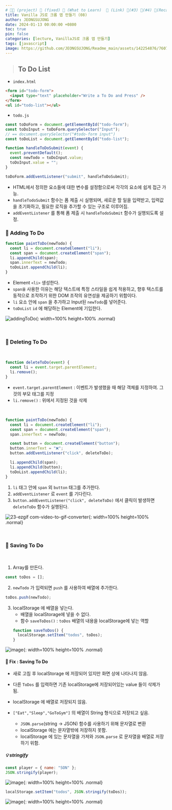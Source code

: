 ```yaml
---
# 👨‍💻 (project) 📌 (fixed) 📖 (What to Learn)  🌱 (Link) 🧷(#3) 📌(#4) 👀(Recap)
title: Vanilla JS로 크롬 앱 만들기 (08)
author: JEONGSUJONG
date: 2024-01-13 00:00:00 +0800
toc: true
pin: false
categories: [lecture, VanillaJS로 크롬 앱 만들기]
tags: [javascript]
image: https://github.com/JEONGSUJONG/Readme_main/assets/142254876/7607d850-fd45-47a2-9bc2-7c2983db77f1
---
```


> ## To Do List

- `index.html`

```html
<form id="todo-form">
  <input type="text" placeholder="Write a To Do and Press" />
</form>
<ul id="todo-list"></ul>
```

- `todo.js`

```javascript
const toDoForm = document.getElementById("todo-form");
const toDoInput = toDoForm.querySelector("Input");
// == document.querySelector("#todo-form input")
const toDoList = document.getElementById("todo-list");

function handleToDoSubmit(event) {
  event.preventDefault();
  const newTodo = toDoInput.value;
  toDoInput.value = "";
}

toDoForm.addEventListener("submit", handleToDoSubmit);
```

- HTML에서 정의한 요소들에 대한 변수를 설정함으로써 각각의 요소에 쉽게 접근 가능.
- `handleTodoSubmit` 함수는 폼 제출 시 실행되며, 새로운 할 일을 입력받고, 입력값을 초기화하고, 필요한 로직을 추가할 수 있는 구조로 이루어짐.
- `addEventListener` 를 통해 폼 제출 시 `handleTodoSubmit` 함수가 실행되도록 설정.

### 🧷 Adding To Do

```javascript
function paintToDo(newTodo) {
  const li = document.createElement("li");
  const span = document.createElement("span");
  li.appendChild(span);
  span.innerText = newTodo;
  toDoList.appendChild(li);
}
```

- Element `<li>` 생성한다.
- `span을` 사용한 이유는 해당 텍스트에 특정 스타일을 쉽게 적용하고, 향후 텍스트를 동적으로 조작하기 위한 DOM 조작의 유연성을 제공하기 위함이다.
- `li` 요소 안에 `span` 을 추가하고 Input된 `newTodo`를 넣어준다.
- `toDoList` `id` 에 해당하는 Element에 기입한다.

![addingToDo](https://github.com/JEONGSUJONG/Readme_main/assets/142254876/576fa1c2-5228-4fe5-9aad-361658e57c80){: width=100% height=100% .normal}

<br>

### 🧷 Deleting To Do

<br>

```javascript
function deleteToDo(event) {
  const li = event.target.parentElement;
  li.remove();
}
```

- `event.target.parentElement` : 이벤트가 발생했을 때 해당 객체를 지정하여. 그것의 부모 태그를 지정
- `li.remove()` : 위에서 지정된 것을 삭제

<br>

```javascript
function paintToDo(newTodo) {
  const li = document.createElement("li");
  const span = document.createElement("span");
  span.innerText = newTodo;

  const button = document.createElement("button");
  button.innerText = "❌";
  button.addEventListener("click", deleteToDo);

  li.appendChild(span);
  li.appendChild(button);
  toDoList.appendChild(li);
}
```

1. `li` 태그 안에 `span` 외 `button` 태그를 추가한다.
2. `addEventListener` 로 `event` 를 기다린다.
3. `button.addEventListener("click", deleteToDo)` 에서 클릭이 발생하면 `deleteToDo` 함수가 실행된다.

![23-ezgif com-video-to-gif-converter](https://github.com/JEONGSUJONG/Readme_main/assets/142254876/90719645-cc4d-413e-87c5-4305e71f9810){: width=100% height=100% .normal}

<br>

### 🧷 Saving To Do

<br>

1. Array를 만든다.

```javascript
const toDos = [];
```

2. `newTodo` 가 입력되면 `push` 를 사용하여 배열에 추가한다.

```javascript
toDos.push(newTodo);
```

3. localStorage 에 배열을 넣는다.
   - 배열을 localStorage에 넣을 수 없다.
   - 함수 `saveToDos()` : `toDos` 배열의 내용을 localStorage에 넣는 역할
   ```javascript
   function saveToDos() {
     localStorage.setItem("todos", toDos);
   }
   ```

![image](https://github.com/JEONGSUJONG/Readme_main/assets/142254876/6cdda97b-e0cd-40f7-a5ab-96e53a51c631){: width=100% height=100% .normal}

#### 📌 Fix : Saving To Do

- 새로 고침 후 localStorage 에 저장되어 있지만 화면 상에 나타나지 않음.
- 다른 `ToDos` 를 입력하면 기존 localStorage에 저장되어있는 value 들이 삭제가 됨.

- localStorage 에 배열로 저장되지 않음.
- `["Eat","Sleep","GoToGym"]` 의 배열이 String 형식으로 저장되고 싶음.
  - `JSON.parse`(string -> JSON) 함수를 사용하기 위해 문자열로 변환
  - localStorage 에는 문자열밖에 저장하지 못함.
  - localStorage 에 있는 문자열을 가져와 `JSON.parse` 로 문자열을 배열로 저장하기 위함.

##### 💡 stringify

```javascript
const player = { name: "SON" };
JSON.stringify(player);
```

![image](https://github.com/JEONGSUJONG/Readme_main/assets/142254876/5d8d4113-0609-4809-be83-bfc320d11376){: width=100% height=100% .normal}

```javascript
localStorage.setItem("todos", JSON.stringify(toDos));
```

![image](https://github.com/JEONGSUJONG/Readme_main/assets/142254876/810ab955-5765-454f-9ac4-6d3b3dc99da6){: width=100% height=100% .normal}
